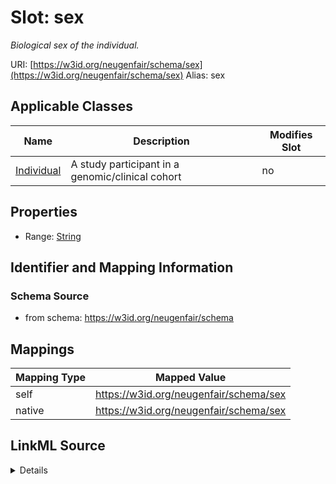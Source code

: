

# Slot: sex 


_Biological sex of the individual._





URI: [https://w3id.org/neugenfair/schema/sex](https://w3id.org/neugenfair/schema/sex)
Alias: sex

<!-- no inheritance hierarchy -->





## Applicable Classes

| Name | Description | Modifies Slot |
| --- | --- | --- |
| [Individual](Individual.md) | A study participant in a genomic/clinical cohort |  no  |






## Properties

* Range: [String](String.md)




## Identifier and Mapping Information






### Schema Source


* from schema: https://w3id.org/neugenfair/schema




## Mappings

| Mapping Type | Mapped Value |
| ---  | ---  |
| self | https://w3id.org/neugenfair/schema/sex |
| native | https://w3id.org/neugenfair/schema/sex |




## LinkML Source

<details>
```yaml
name: sex
description: Biological sex of the individual.
from_schema: https://w3id.org/neugenfair/schema
rank: 1000
alias: sex
owner: Individual
domain_of:
- Individual
range: string
required: false

```
</details>
